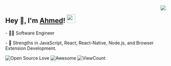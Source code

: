 <img align="right" src="https://github-readme-stats.vercel.app/api?username=id3vz&show_icons=true&hide_border=true&icon_color=586069&title_color=a0a9af">
<h2>  Hey 👋, I'm <a href="https://wb.gy" target="_blank">Ahmed</a>! <img src="https://user-images.githubusercontent.com/5679180/79618120-0daffb80-80be-11ea-819e-d2b0fa904d07.gif" width="27px"></h2>
<p>- 👨‍💻 Software Engineer </p>
<p>- 🤹 Strengths in JavaScript, React, React-Native, Node.js,
and Browser Extension Development.</p>

![Open Source Love](https://badges.frapsoft.com/os/v2/open-source.svg?v=103)
![Awesome](https://cdn.rawgit.com/sindresorhus/awesome/d7305f38d29fed78fa85652e3a63e154dd8e8829/media/badge.svg)
![ViewCount](https://views.whatilearened.today/views/github/id3vz/id3vz.svg?cache=remove)

<!--
**id3vz/id3vz** is a ✨ _special_ ✨ repository because its `README.md` (this file) appears on your GitHub profile.

Here are some ideas to get you started:

- 🔭 I’m currently working on ...
- 🌱 I’m currently learning ...
- 👯 I’m looking to collaborate on ...
- 🤔 I’m looking for help with ...
- 💬 Ask me about ...
- 📫 How to reach me: ...
- 😄 Pronouns: ...
- ⚡ Fun fact: ...
-->
